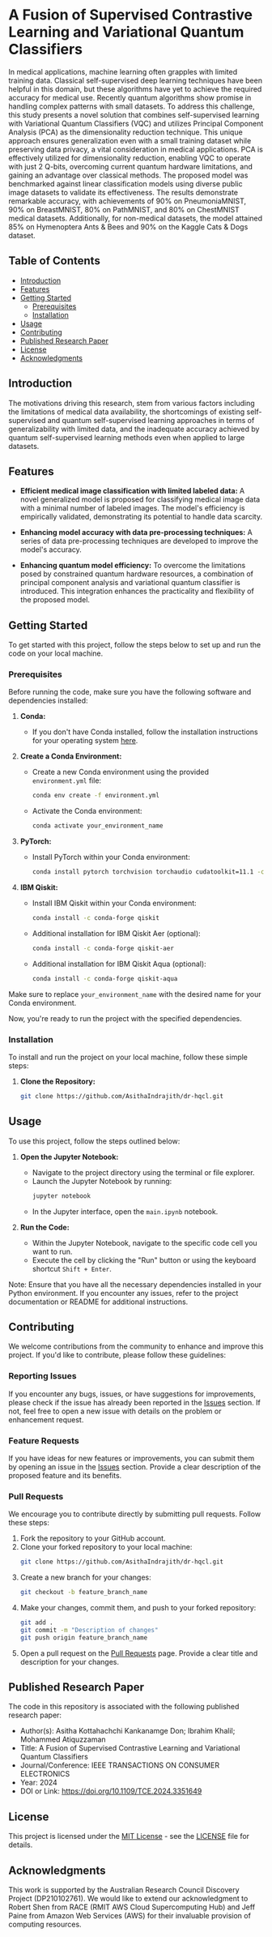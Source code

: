 # A Fusion of Supervised Contrastive Learning and Variational Quantum Classifiers

In medical applications, machine learning often grapples with limited training data. Classical self-supervised deep learning techniques have been helpful in this domain, but these algorithms have yet to achieve the required accuracy for medical use. Recently quantum algorithms show promise in handling complex patterns with small datasets. To address this challenge, this study presents a novel solution that combines self-supervised learning with Variational Quantum Classifiers (VQC) and utilizes Principal Component Analysis (PCA) as the dimensionality reduction technique. This unique approach ensures generalization even with a small training dataset while preserving data privacy, a vital consideration in medical applications. PCA is effectively utilized for dimensionality reduction, enabling VQC to operate with just 2 Q-bits, overcoming current quantum hardware limitations, and gaining an advantage over classical methods. The proposed model was benchmarked against linear classification models using diverse public image datasets to validate its effectiveness. The results demonstrate remarkable accuracy, with achievements of 90% on PneumoniaMNIST, 90% on BreastMNIST, 80% on PathMNIST, and 80% on ChestMNIST medical datasets. Additionally, for non-medical datasets, the model attained 85% on Hymenoptera Ants & Bees and 90% on the Kaggle Cats & Dogs dataset.

## Table of Contents

- [Introduction](#introduction)
- [Features](#features)
- [Getting Started](#getting-started)
  - [Prerequisites](#prerequisites)
  - [Installation](#installation)
- [Usage](#usage)
- [Contributing](#contributing)
- [Published Research Paper](#published-research-paper)
- [License](#license)
- [Acknowledgments](#acknowledgments)

## Introduction

The motivations driving this research, stem from various factors including the limitations of medical data availability, the shortcomings of existing self-supervised and quantum self-supervised learning approaches in terms of generalizability with limited data, and the inadequate accuracy achieved by quantum self-supervised learning methods even when applied to large datasets.

## Features

- **Efficient medical image classification with limited labeled data:**
  A novel generalized model is proposed for classifying medical image data with a minimal number of labeled images. The model's efficiency is empirically validated, demonstrating its potential to handle data scarcity.

- **Enhancing model accuracy with data pre-processing techniques:**
  A series of data pre-processing techniques are developed to improve the model's accuracy.

- **Enhancing quantum model efficiency:**
  To overcome the limitations posed by constrained quantum hardware resources, a combination of principal component analysis and variational quantum classifier is introduced. This integration enhances the practicality and flexibility of the proposed model.

## Getting Started

To get started with this project, follow the steps below to set up and run the code on your local machine.

### Prerequisites

Before running the code, make sure you have the following software and dependencies installed:

1. **Conda:**
   - If you don't have Conda installed, follow the installation instructions for your operating system [here](https://docs.conda.io/projects/conda/en/latest/user-guide/install/index.html).

2. **Create a Conda Environment:**
   - Create a new Conda environment using the provided `environment.yml` file:
     ```bash
     conda env create -f environment.yml
     ```

   - Activate the Conda environment:
     ```bash
     conda activate your_environment_name
     ```

3. **PyTorch:**
   - Install PyTorch within your Conda environment:
     ```bash
     conda install pytorch torchvision torchaudio cudatoolkit=11.1 -c pytorch
     ```

4. **IBM Qiskit:**
   - Install IBM Qiskit within your Conda environment:
     ```bash
     conda install -c conda-forge qiskit
     ```

   - Additional installation for IBM Qiskit Aer (optional):
     ```bash
     conda install -c conda-forge qiskit-aer
     ```

   - Additional installation for IBM Qiskit Aqua (optional):
     ```bash
     conda install -c conda-forge qiskit-aqua
     ```

Make sure to replace `your_environment_name` with the desired name for your Conda environment.

Now, you're ready to run the project with the specified dependencies.

### Installation

To install and run the project on your local machine, follow these simple steps:

1. **Clone the Repository:**
   ```bash
   git clone https://github.com/AsithaIndrajith/dr-hqcl.git

## Usage

To use this project, follow the steps outlined below:

1. **Open the Jupyter Notebook:**
   - Navigate to the project directory using the terminal or file explorer.
   - Launch the Jupyter Notebook by running:
     ```bash
     jupyter notebook
     ```
   - In the Jupyter interface, open the `main.ipynb` notebook.

2. **Run the Code:**
   - Within the Jupyter Notebook, navigate to the specific code cell you want to run.
   - Execute the cell by clicking the "Run" button or using the keyboard shortcut `Shift + Enter`.

Note: Ensure that you have all the necessary dependencies installed in your Python environment. If you encounter any issues, refer to the project documentation or README for additional instructions.

## Contributing

We welcome contributions from the community to enhance and improve this project. If you'd like to contribute, please follow these guidelines:

### Reporting Issues

If you encounter any bugs, issues, or have suggestions for improvements, please check if the issue has already been reported in the [Issues](https://github.com/AsithaIndrajith/dr-hqcl/issues) section. If not, feel free to open a new issue with details on the problem or enhancement request.

### Feature Requests

If you have ideas for new features or improvements, you can submit them by opening an issue in the [Issues](https://github.com/AsithaIndrajith/dr-hqcl/issues) section. Provide a clear description of the proposed feature and its benefits.

### Pull Requests

We encourage you to contribute directly by submitting pull requests. Follow these steps:

1. Fork the repository to your GitHub account.
2. Clone your forked repository to your local machine:
   ```bash
   git clone https://github.com/AsithaIndrajith/dr-hqcl.git
   ```
3. Create a new branch for your changes:
   ```bash
   git checkout -b feature_branch_name
   ```
4. Make your changes, commit them, and push to your forked repository:
   ```bash
   git add .
   git commit -m "Description of changes"
   git push origin feature_branch_name
   ```
5. Open a pull request on the [Pull Requests](https://github.com/AsithaIndrajith/dr-hqcl/pulls) page. Provide a clear title and description for your changes.

## Published Research Paper

The code in this repository is associated with the following published research paper:

- Author(s): Asitha Kottahachchi Kankanamge Don; Ibrahim Khalil; Mohammed Atiquzzaman
- Title: A Fusion of Supervised Contrastive Learning and Variational Quantum Classifiers
- Journal/Conference: IEEE TRANSACTIONS ON CONSUMER ELECTRONICS
- Year: 2024
- DOI or Link: https://doi.org/10.1109/TCE.2024.3351649

## License

This project is licensed under the [MIT License](LICENSE) - see the [LICENSE](LICENSE) file for details.

## Acknowledgments

This work is supported by the Australian Research Council Discovery Project (DP210102761). We would like to extend our acknowledgment to Robert Shen from RACE (RMIT AWS Cloud Supercomputing Hub) and Jeff Paine from Amazon Web Services (AWS) for their invaluable provision of computing resources.
